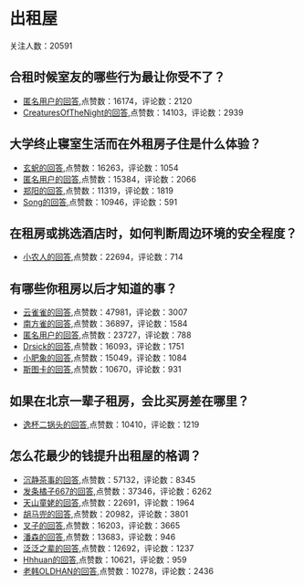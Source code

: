 #  出租屋 
关注人数：20591
## 合租时候室友的哪些行为最让你受不了？
- [匿名用户的回答](https://www.zhihu.com/question/24555319/answer/331361350),点赞数：16174，评论数：2120
- [CreaturesOfTheNight的回答](https://www.zhihu.com/question/24555319/answer/298113610),点赞数：14103，评论数：2939
## 大学终止寝室生活而在外租房子住是什么体验？
- [玄蚇的回答](https://www.zhihu.com/question/51607905/answer/468825827),点赞数：16263，评论数：1054
- [匿名用户的回答](https://www.zhihu.com/question/51607905/answer/370775123),点赞数：15384，评论数：2066
- [郑阳的回答](https://www.zhihu.com/question/51607905/answer/373597487),点赞数：11319，评论数：1819
- [Song的回答](https://www.zhihu.com/question/51607905/answer/389203020),点赞数：10946，评论数：591
## 在租房或挑选酒店时，如何判断周边环境的安全程度？
- [小农人的回答](https://www.zhihu.com/question/42203185/answer/98326062),点赞数：22694，评论数：714
## 有哪些你租房以后才知道的事？
- [云雀雀的回答](https://www.zhihu.com/question/307959368/answer/905212286),点赞数：47981，评论数：3007
- [南方雀的回答](https://www.zhihu.com/question/307959368/answer/672284020),点赞数：36897，评论数：1584
- [匿名用户的回答](https://www.zhihu.com/question/307959368/answer/819279202),点赞数：23727，评论数：788
- [Drsick的回答](https://www.zhihu.com/question/307959368/answer/759877350),点赞数：16093，评论数：1751
- [小肥象的回答](https://www.zhihu.com/question/307959368/answer/915353156),点赞数：15049，评论数：1084
- [斯图卡的回答](https://www.zhihu.com/question/307959368/answer/728454425),点赞数：10670，评论数：931
## 如果在北京一辈子租房，会比买房差在哪里？
- [逸杯二锅头的回答](https://www.zhihu.com/question/27123161/answer/35765955),点赞数：10410，评论数：1219
## 怎么花最少的钱提升出租屋的格调？
- [沉静茶事的回答](https://www.zhihu.com/question/27391031/answer/93252048),点赞数：57132，评论数：8345
- [发条橘子667的回答](https://www.zhihu.com/question/27391031/answer/108373727),点赞数：37346，评论数：6262
- [天山童姥的回答](https://www.zhihu.com/question/27391031/answer/136400677),点赞数：22691，评论数：1964
- [胡马兜的回答](https://www.zhihu.com/question/27391031/answer/51647210),点赞数：20982，评论数：3801
- [叉子的回答](https://www.zhihu.com/question/27391031/answer/109549368),点赞数：16203，评论数：3665
- [潘森的回答](https://www.zhihu.com/question/27391031/answer/322765194),点赞数：13683，评论数：946
- [泛泛之辈的回答](https://www.zhihu.com/question/27391031/answer/68848608),点赞数：12692，评论数：1237
- [Hhhuan的回答](https://www.zhihu.com/question/27391031/answer/56692816),点赞数：10621，评论数：959
- [老韩OLDHAN的回答](https://www.zhihu.com/question/27391031/answer/54221649),点赞数：10278，评论数：2436
